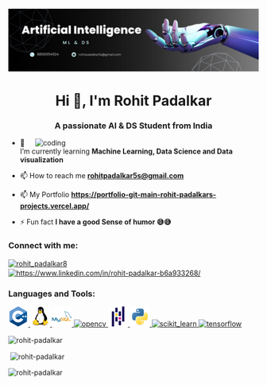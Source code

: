 ![logo](https://github.com/rohit-padalkar/rohit-padalkar/blob/main/banner.jpg)

<h1 align="center">Hi 👋, I'm Rohit Padalkar</h1>
<h3 align="center">A passionate AI & DS Student from India</h3>
<img align = "right" alt="coding" width="450" src="https://user-images.githubusercontent.com/55389276/140866485-8fb1c876-9a8f-4d6a-98dc-08c4981eaf70.gif">

- 🌱 I’m currently learning **Machine Learning, Data Science and Data visualization**

- 📫 How to reach me **rohitpadalkar5s@gmail.com**

-  📫 My Portfolio **https://portfolio-git-main-rohit-padalkars-projects.vercel.app/**

- ⚡ Fun fact **I have a good Sense of humor 😅😅**

<h3 align="left">Connect with me:</h3>
<p align="left">
<a href="https://twitter.com/rohit_padalkar8" target="blank"><img align="center" src="https://raw.githubusercontent.com/rahuldkjain/github-profile-readme-generator/master/src/images/icons/Social/twitter.svg" alt="rohit_padalkar8" height="30" width="40" /></a>
<a href="https://linkedin.com/in/https://www.linkedin.com/in/rohit-padalkar-b6a933268/" target="blank"><img align="center" src="https://raw.githubusercontent.com/rahuldkjain/github-profile-readme-generator/master/src/images/icons/Social/linked-in-alt.svg" alt="https://www.linkedin.com/in/rohit-padalkar-b6a933268/" height="30" width="40" /></a>
</p>

<h3 align="left">Languages and Tools:</h3>
<p align="left"> <a href="https://www.w3schools.com/cpp/" target="_blank" rel="noreferrer"> <img src="https://raw.githubusercontent.com/devicons/devicon/master/icons/cplusplus/cplusplus-original.svg" alt="cplusplus" width="40" height="40"/> </a> <a href="https://www.linux.org/" target="_blank" rel="noreferrer"> <img src="https://raw.githubusercontent.com/devicons/devicon/master/icons/linux/linux-original.svg" alt="linux" width="40" height="40"/> </a> <a href="https://www.mysql.com/" target="_blank" rel="noreferrer"> <img src="https://raw.githubusercontent.com/devicons/devicon/master/icons/mysql/mysql-original-wordmark.svg" alt="mysql" width="40" height="40"/> </a> <a href="https://opencv.org/" target="_blank" rel="noreferrer"> <img src="https://www.vectorlogo.zone/logos/opencv/opencv-icon.svg" alt="opencv" width="40" height="40"/> </a> <a href="https://pandas.pydata.org/" target="_blank" rel="noreferrer"> <img src="https://raw.githubusercontent.com/devicons/devicon/2ae2a900d2f041da66e950e4d48052658d850630/icons/pandas/pandas-original.svg" alt="pandas" width="40" height="40"/> </a> <a href="https://www.python.org" target="_blank" rel="noreferrer"> <img src="https://raw.githubusercontent.com/devicons/devicon/master/icons/python/python-original.svg" alt="python" width="40" height="40"/> </a> <a href="https://scikit-learn.org/" target="_blank" rel="noreferrer"> <img src="https://upload.wikimedia.org/wikipedia/commons/0/05/Scikit_learn_logo_small.svg" alt="scikit_learn" width="40" height="40"/> </a> <a href="https://www.tensorflow.org" target="_blank" rel="noreferrer"> <img src="https://www.vectorlogo.zone/logos/tensorflow/tensorflow-icon.svg" alt="tensorflow" width="40" height="40"/> </a> </p>

<p><img align="center" src="https://github-readme-stats.vercel.app/api/top-langs?username=rohit-padalkar&show_icons=true&locale=en&layout=compact" alt="rohit-padalkar" /></p>
<p>&nbsp;<img align="center" src="https://github-readme-stats.vercel.app/api?username=rohit-padalkar&show_icons=true&locale=en" alt="rohit-padalkar" /></p>
<p><img align="center" src="https://github-readme-streak-stats.herokuapp.com/?user=rohit-padalkar&" alt="rohit-padalkar" /></p>

